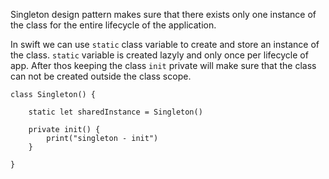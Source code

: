 Singleton design pattern makes sure that there exists only one instance of the class for the entire lifecycle of the application.

In swift we can use ``static`` class variable to create and store an instance of the class. ``static`` variable is created lazyly and only once per lifecycle of app. After thos keeping the class ``init`` private will make sure that the class can not be created outside the class scope.


	class Singleton() {
		
		static let sharedInstance = Singleton()

		private init() {
			print("singleton - init")
		}

	}









